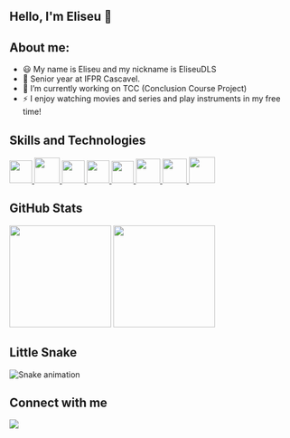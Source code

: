 ## Hello, I'm Eliseu 👋 

## About me:

- 😃 My name is Eliseu and my nickname is EliseuDLS
- 📖 Senior year at IFPR Cascavel.
- 🔭 I’m currently working on TCC (Conclusion Course Project)
- ⚡ I enjoy watching movies and series and play instruments in my free time!

<h2> Skills and Technologies </h2>
<a href= https://github.com/EliseuDLS?tab=repositories&q=&type=&language=javascript&sort= > <img width ='40px' src ='https://raw.githubusercontent.com/rahulbanerjee26/githubAboutMeGenerator/main/icons/javascript.svg'> </a>
<a href= https://github.com/EliseuDLS?tab=repositories&q=&type=&language=reactjs&sort= > <img width ='45px' src ='https://raw.githubusercontent.com/rahulbanerjee26/githubAboutMeGenerator/main/icons/java.svg'> </a>
<a href= https://github.com/EliseuDLS?tab=repositories&q=&type=&language=reactnative&sort= > <img width ='40px' src ='https://raw.githubusercontent.com/rahulbanerjee26/githubAboutMeGenerator/main/icons/css.svg'> </a>
<a href= https://github.com/EliseuDLS?tab=repositories&q=&type=&language=nodejs&sort= > <img width ='40px' src ='https://raw.githubusercontent.com/rahulbanerjee26/githubAboutMeGenerator/main/icons/html.svg'> </a>
<a href= https://github.com/EliseuDLS?tab=repositories&q=&type=&language=nodejs&sort= > <img width ='39px' src ='https://cdn.jsdelivr.net/gh/devicons/devicon/icons/vscode/vscode-original.svg'> </a>
<a href= https://github.com/EliseuDLS?tab=repositories&q=&type=&language=nodejs&sort= > <img width ='43px' src
='https://cdn.jsdelivr.net/gh/devicons/devicon/icons/jupyter/jupyter-original-wordmark.svg'> </a>
<a href= https://github.com/EliseuDLS?tab=repositories&q=&type=&language=nodejs&sort= > <img width ='43px' src
='https://cdn.jsdelivr.net/gh/devicons/devicon/icons/androidstudio/androidstudio-original.svg'> </a>
<a href= https://github.com/EliseuDLS?tab=repositories&q=&type=&language=nodejs&sort= > <img width ='46px' src
='https://cdn.jsdelivr.net/gh/devicons/devicon/icons/arduino/arduino-original-wordmark.svg'> </a>
                   
<h2> GitHub Stats </h2>
<div>
  <img height="180em" src="https://github-readme-stats.vercel.app/api?username=EliseuDLS&show_icons=true&theme=dark&include_all_commits=true&count_private=true"/>
  <img height="180em" src="https://github-readme-stats-eight-theta.vercel.app/api/top-langs/?username=EliseuDLS&layout=compact&langs_count=8&theme=dark"/>
</div>

<h2> Little Snake </h2>
<div align="margin">
  
  ![Snake animation](https://github.com/pablovns/pablovns/blob/output/github-contribution-grid-snake.svg)
  
</div>

<h2> Connect with me </h2>
<a href="https://instagram.com/@eliseu_dls/" target="_blank"><img src="https://img.shields.io/badge/-Instagram-%23E4405F?style=for-the-badge&logo=instagram&logoColor=white" target="_blank"></a>
